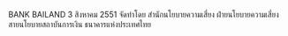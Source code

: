 BANK
BAILAND
3 สิงหาคม 2551
จัดทําโดย
สำนักนโยบายความเสี่ยง
ฝ่ายนโยบายความเสี่ยง
สายนโยบายสถาบันการเงิน
ธนาคารแห่งประเทศไทย

